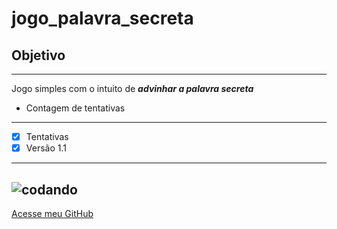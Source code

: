 # jogo_palavra_secreta
## Objetivo
---
 Jogo simples com o intuito de _**advinhar a palavra secreta**_
 * Contagem de tentativas
---
- [x] Tentativas
- [x] Versão 1.1
---

      
![codando](https://github.com/user-attachments/assets/7b3ad712-7933-4685-b6ac-2ba7b7fc2636)
---
[Acesse meu GitHub](https://github.com/eduardo-cantos?tab=repositories)

